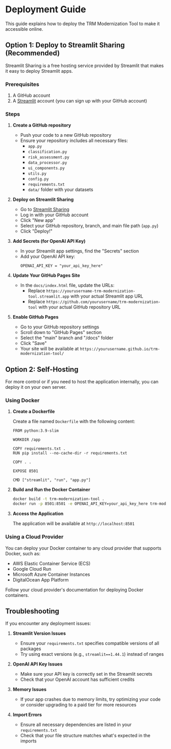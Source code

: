 # Deployment Guide

This guide explains how to deploy the TRM Modernization Tool to make it accessible online.

## Option 1: Deploy to Streamlit Sharing (Recommended)

Streamlit Sharing is a free hosting service provided by Streamlit that makes it easy to deploy Streamlit apps.

### Prerequisites

1. A GitHub account
2. A [Streamlit](https://streamlit.io/) account (you can sign up with your GitHub account)

### Steps

1. **Create a GitHub repository**

   - Push your code to a new GitHub repository
   - Ensure your repository includes all necessary files:
     - `app.py`
     - `classification.py`
     - `risk_assessment.py`
     - `data_processor.py`
     - `ui_components.py`
     - `utils.py`
     - `config.py`
     - `requirements.txt`
     - `data/` folder with your datasets

2. **Deploy on Streamlit Sharing**

   - Go to [Streamlit Sharing](https://share.streamlit.io/)
   - Log in with your GitHub account
   - Click "New app"
   - Select your GitHub repository, branch, and main file path (`app.py`)
   - Click "Deploy!"

3. **Add Secrets (for OpenAI API Key)**

   - In your Streamlit app settings, find the "Secrets" section
   - Add your OpenAI API key:
     ```
     OPENAI_API_KEY = "your_api_key_here"
     ```

4. **Update Your GitHub Pages Site**

   - In the `docs/index.html` file, update the URLs:
     - Replace `https://yourusername-trm-modernization-tool.streamlit.app` with your actual Streamlit app URL
     - Replace `https://github.com/yourusername/trm-modernization-tool` with your actual GitHub repository URL

5. **Enable GitHub Pages**

   - Go to your GitHub repository settings
   - Scroll down to "GitHub Pages" section
   - Select the "main" branch and "/docs" folder
   - Click "Save"
   - Your site will be available at `https://yourusername.github.io/trm-modernization-tool/`

## Option 2: Self-Hosting

For more control or if you need to host the application internally, you can deploy it on your own server.

### Using Docker

1. **Create a Dockerfile**

   Create a file named `Dockerfile` with the following content:

   ```
   FROM python:3.9-slim

   WORKDIR /app

   COPY requirements.txt .
   RUN pip install --no-cache-dir -r requirements.txt

   COPY . .

   EXPOSE 8501

   CMD ["streamlit", "run", "app.py"]
   ```

2. **Build and Run the Docker Container**

   ```bash
   docker build -t trm-modernization-tool .
   docker run -p 8501:8501 -e OPENAI_API_KEY=your_api_key_here trm-modernization-tool
   ```

3. **Access the Application**

   The application will be available at `http://localhost:8501`

### Using a Cloud Provider

You can deploy your Docker container to any cloud provider that supports Docker, such as:

- AWS Elastic Container Service (ECS)
- Google Cloud Run
- Microsoft Azure Container Instances
- DigitalOcean App Platform

Follow your cloud provider's documentation for deploying Docker containers.

## Troubleshooting

If you encounter any deployment issues:

1. **Streamlit Version Issues**
   - Ensure your `requirements.txt` specifies compatible versions of all packages
   - Try using exact versions (e.g., `streamlit==1.44.1`) instead of ranges

2. **OpenAI API Key Issues**
   - Make sure your API key is correctly set in the Streamlit secrets
   - Check that your OpenAI account has sufficient credits

3. **Memory Issues**
   - If your app crashes due to memory limits, try optimizing your code or consider upgrading to a paid tier for more resources

4. **Import Errors**
   - Ensure all necessary dependencies are listed in your `requirements.txt`
   - Check that your file structure matches what's expected in the imports 
